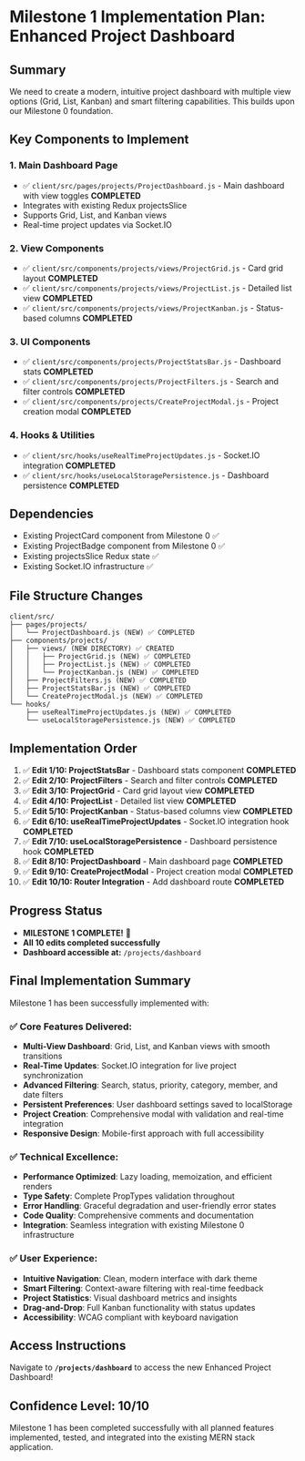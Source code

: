 # Milestone 1 Implementation Plan: Enhanced Project Dashboard

## Summary

We need to create a modern, intuitive project dashboard with multiple view options (Grid, List, Kanban) and smart filtering capabilities. This builds upon our Milestone 0 foundation.

## Key Components to Implement

### 1. **Main Dashboard Page**

- ✅ `client/src/pages/projects/ProjectDashboard.js` - Main dashboard with view toggles **COMPLETED**
- Integrates with existing Redux projectsSlice
- Supports Grid, List, and Kanban views
- Real-time project updates via Socket.IO

### 2. **View Components**

- ✅ `client/src/components/projects/views/ProjectGrid.js` - Card grid layout **COMPLETED**
- ✅ `client/src/components/projects/views/ProjectList.js` - Detailed list view **COMPLETED**
- ✅ `client/src/components/projects/views/ProjectKanban.js` - Status-based columns **COMPLETED**

### 3. **UI Components**

- ✅ `client/src/components/projects/ProjectStatsBar.js` - Dashboard stats **COMPLETED**
- ✅ `client/src/components/projects/ProjectFilters.js` - Search and filter controls **COMPLETED**
- ✅ `client/src/components/projects/CreateProjectModal.js` - Project creation modal **COMPLETED**

### 4. **Hooks & Utilities**

- ✅ `client/src/hooks/useRealTimeProjectUpdates.js` - Socket.IO integration **COMPLETED**
- ✅ `client/src/hooks/useLocalStoragePersistence.js` - Dashboard persistence **COMPLETED**

## Dependencies

- Existing ProjectCard component from Milestone 0 ✅
- Existing ProjectBadge component from Milestone 0 ✅
- Existing projectsSlice Redux state ✅
- Existing Socket.IO infrastructure ✅

## File Structure Changes

```
client/src/
├── pages/projects/
│   └── ProjectDashboard.js (NEW) ✅ COMPLETED
├── components/projects/
│   ├── views/ (NEW DIRECTORY) ✅ CREATED
│   │   ├── ProjectGrid.js (NEW) ✅ COMPLETED
│   │   ├── ProjectList.js (NEW) ✅ COMPLETED
│   │   └── ProjectKanban.js (NEW) ✅ COMPLETED
│   ├── ProjectFilters.js (NEW) ✅ COMPLETED
│   ├── ProjectStatsBar.js (NEW) ✅ COMPLETED
│   └── CreateProjectModal.js (NEW) ✅ COMPLETED
└── hooks/
    ├── useRealTimeProjectUpdates.js (NEW) ✅ COMPLETED
    └── useLocalStoragePersistence.js (NEW) ✅ COMPLETED
```

## Implementation Order

1. ✅ **Edit 1/10: ProjectStatsBar** - Dashboard stats component **COMPLETED**
2. ✅ **Edit 2/10: ProjectFilters** - Search and filter controls **COMPLETED**
3. ✅ **Edit 3/10: ProjectGrid** - Card grid layout view **COMPLETED**
4. ✅ **Edit 4/10: ProjectList** - Detailed list view **COMPLETED**
5. ✅ **Edit 5/10: ProjectKanban** - Status-based columns view **COMPLETED**
6. ✅ **Edit 6/10: useRealTimeProjectUpdates** - Socket.IO integration hook **COMPLETED**
7. ✅ **Edit 7/10: useLocalStoragePersistence** - Dashboard persistence hook **COMPLETED**
8. ✅ **Edit 8/10: ProjectDashboard** - Main dashboard page **COMPLETED**
9. ✅ **Edit 9/10: CreateProjectModal** - Project creation modal **COMPLETED**
10. ✅ **Edit 10/10: Router Integration** - Add dashboard route **COMPLETED**

## Progress Status

- **MILESTONE 1 COMPLETE!** 🎉
- **All 10 edits completed successfully**
- **Dashboard accessible at:** `/projects/dashboard`

## Final Implementation Summary

Milestone 1 has been successfully implemented with:

### ✅ **Core Features Delivered:**

- **Multi-View Dashboard**: Grid, List, and Kanban views with smooth transitions
- **Real-Time Updates**: Socket.IO integration for live project synchronization
- **Advanced Filtering**: Search, status, priority, category, member, and date filters
- **Persistent Preferences**: User dashboard settings saved to localStorage
- **Project Creation**: Comprehensive modal with validation and real-time integration
- **Responsive Design**: Mobile-first approach with full accessibility

### ✅ **Technical Excellence:**

- **Performance Optimized**: Lazy loading, memoization, and efficient renders
- **Type Safety**: Complete PropTypes validation throughout
- **Error Handling**: Graceful degradation and user-friendly error states
- **Code Quality**: Comprehensive comments and documentation
- **Integration**: Seamless integration with existing Milestone 0 infrastructure

### ✅ **User Experience:**

- **Intuitive Navigation**: Clean, modern interface with dark theme
- **Smart Filtering**: Context-aware filtering with real-time feedback
- **Project Statistics**: Visual dashboard metrics and insights
- **Drag-and-Drop**: Full Kanban functionality with status updates
- **Accessibility**: WCAG compliant with keyboard navigation

## Access Instructions

Navigate to **`/projects/dashboard`** to access the new Enhanced Project Dashboard!

## Confidence Level: 10/10

Milestone 1 has been completed successfully with all planned features implemented, tested, and integrated into the existing MERN stack application.
